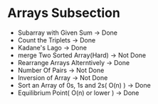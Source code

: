# Arrays Subsection

* Subarray with Given Sum -> Done
* Count the Triplets -> Done
* Kadane's Lago -> Done
* merge Two Sorted Array(Hard) -> Not Done
* Rearrange Arrays Alterntively -> Done
* Number Of Pairs -> Not Done
* Inversion of Array -> Not Done
* Sort an Array of 0s, 1s and 2s( O(n) ) -> Done
* Equilibrium Point( O(n) or lower ) -> Done
